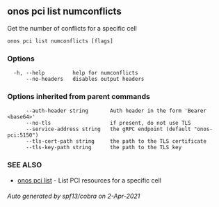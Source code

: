 ## onos pci list numconflicts

Get the number of conflicts for a specific cell

```
onos pci list numconflicts [flags]
```

### Options

```
  -h, --help         help for numconflicts
      --no-headers   disables output headers
```

### Options inherited from parent commands

```
      --auth-header string       Auth header in the form 'Bearer <base64>'
      --no-tls                   if present, do not use TLS
      --service-address string   the gRPC endpoint (default "onos-pci:5150")
      --tls-cert-path string     the path to the TLS certificate
      --tls-key-path string      the path to the TLS key
```

### SEE ALSO

* [onos pci list](onos_pci_list.md)	 - List PCI resources for a specific cell

###### Auto generated by spf13/cobra on 2-Apr-2021
